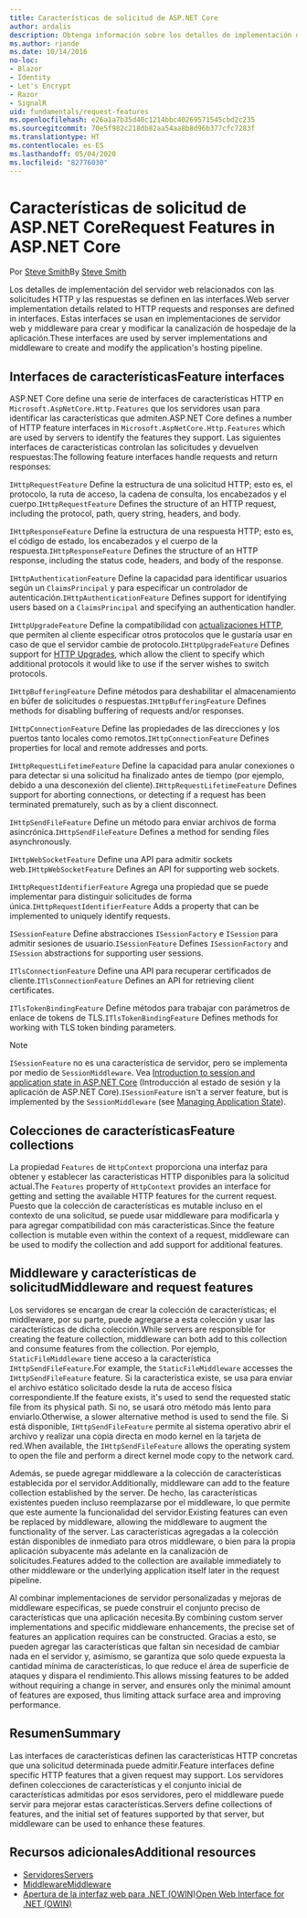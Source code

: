 ```yaml
---
title: Características de solicitud de ASP.NET Core
author: ardalis
description: Obtenga información sobre los detalles de implementación del servidor web relacionados con las solicitudes HTTP y las respuestas que se definen en las interfaces de ASP.NET Core.
ms.author: riande
ms.date: 10/14/2016
no-loc:
- Blazor
- Identity
- Let's Encrypt
- Razor
- SignalR
uid: fundamentals/request-features
ms.openlocfilehash: e26a1a7b35d40c1214bbc40269571545cbd2c235
ms.sourcegitcommit: 70e5f982c218db82aa54aa8b8d96b377cfc7283f
ms.translationtype: HT
ms.contentlocale: es-ES
ms.lasthandoff: 05/04/2020
ms.locfileid: "82776030"
---
```

# <a name="request-features-in-aspnet-core"></a><span data-ttu-id="f79d7-103">Características de solicitud de ASP.NET Core</span><span class="sxs-lookup"><span data-stu-id="f79d7-103">Request Features in ASP.NET Core</span></span>

<span data-ttu-id="f79d7-104">Por [Steve Smith](https://ardalis.com/)</span><span class="sxs-lookup"><span data-stu-id="f79d7-104">By [Steve Smith](https://ardalis.com/)</span></span>

<span data-ttu-id="f79d7-105">Los detalles de implementación del servidor web relacionados con las solicitudes HTTP y las respuestas se definen en las interfaces.</span><span class="sxs-lookup"><span data-stu-id="f79d7-105">Web server implementation details related to HTTP requests and responses are defined in interfaces.</span></span> <span data-ttu-id="f79d7-106">Estas interfaces se usan en implementaciones de servidor web y middleware para crear y modificar la canalización de hospedaje de la aplicación.</span><span class="sxs-lookup"><span data-stu-id="f79d7-106">These interfaces are used by server implementations and middleware to create and modify the application's hosting pipeline.</span></span>

## <a name="feature-interfaces"></a><span data-ttu-id="f79d7-107">Interfaces de características</span><span class="sxs-lookup"><span data-stu-id="f79d7-107">Feature interfaces</span></span>

<span data-ttu-id="f79d7-108">ASP.NET Core define una serie de interfaces de características HTTP en `Microsoft.AspNetCore.Http.Features` que los servidores usan para identificar las características que admiten.</span><span class="sxs-lookup"><span data-stu-id="f79d7-108">ASP.NET Core defines a number of HTTP feature interfaces in `Microsoft.AspNetCore.Http.Features` which are used by servers to identify the features they support.</span></span> <span data-ttu-id="f79d7-109">Las siguientes interfaces de características controlan las solicitudes y devuelven respuestas:</span><span class="sxs-lookup"><span data-stu-id="f79d7-109">The following feature interfaces handle requests and return responses:</span></span>

<span data-ttu-id="f79d7-110">`IHttpRequestFeature` Define la estructura de una solicitud HTTP; esto es, el protocolo, la ruta de acceso, la cadena de consulta, los encabezados y el cuerpo.</span><span class="sxs-lookup"><span data-stu-id="f79d7-110">`IHttpRequestFeature` Defines the structure of an HTTP request, including the protocol, path, query string, headers, and body.</span></span>

<span data-ttu-id="f79d7-111">`IHttpResponseFeature` Define la estructura de una respuesta HTTP; esto es, el código de estado, los encabezados y el cuerpo de la respuesta.</span><span class="sxs-lookup"><span data-stu-id="f79d7-111">`IHttpResponseFeature` Defines the structure of an HTTP response, including the status code, headers, and body of the response.</span></span>

<span data-ttu-id="f79d7-112">`IHttpAuthenticationFeature` Define la capacidad para identificar usuarios según un `ClaimsPrincipal` y para especificar un controlador de autenticación.</span><span class="sxs-lookup"><span data-stu-id="f79d7-112">`IHttpAuthenticationFeature` Defines support for identifying users based on a `ClaimsPrincipal` and specifying an authentication handler.</span></span>

<span data-ttu-id="f79d7-113">`IHttpUpgradeFeature` Define la compatibilidad con [actualizaciones HTTP](https://tools.ietf.org/html/rfc2616.html#section-14.42), que permiten al cliente especificar otros protocolos que le gustaría usar en caso de que el servidor cambie de protocolo.</span><span class="sxs-lookup"><span data-stu-id="f79d7-113">`IHttpUpgradeFeature` Defines support for [HTTP Upgrades](https://tools.ietf.org/html/rfc2616.html#section-14.42), which allow the client to specify which additional protocols it would like to use if the server wishes to switch protocols.</span></span>

<span data-ttu-id="f79d7-114">`IHttpBufferingFeature` Define métodos para deshabilitar el almacenamiento en búfer de solicitudes o respuestas.</span><span class="sxs-lookup"><span data-stu-id="f79d7-114">`IHttpBufferingFeature` Defines methods for disabling buffering of requests and/or responses.</span></span>

<span data-ttu-id="f79d7-115">`IHttpConnectionFeature` Define las propiedades de las direcciones y los puertos tanto locales como remotos.</span><span class="sxs-lookup"><span data-stu-id="f79d7-115">`IHttpConnectionFeature` Defines properties for local and remote addresses and ports.</span></span>

<span data-ttu-id="f79d7-116">`IHttpRequestLifetimeFeature` Define la capacidad para anular conexiones o para detectar si una solicitud ha finalizado antes de tiempo (por ejemplo, debido a una desconexión del cliente).</span><span class="sxs-lookup"><span data-stu-id="f79d7-116">`IHttpRequestLifetimeFeature` Defines support for aborting connections, or detecting if a request has been terminated prematurely, such as by a client disconnect.</span></span>

<span data-ttu-id="f79d7-117">`IHttpSendFileFeature` Define un método para enviar archivos de forma asincrónica.</span><span class="sxs-lookup"><span data-stu-id="f79d7-117">`IHttpSendFileFeature` Defines a method for sending files asynchronously.</span></span>

<span data-ttu-id="f79d7-118">`IHttpWebSocketFeature` Define una API para admitir sockets web.</span><span class="sxs-lookup"><span data-stu-id="f79d7-118">`IHttpWebSocketFeature` Defines an API for supporting web sockets.</span></span>

<span data-ttu-id="f79d7-119">`IHttpRequestIdentifierFeature` Agrega una propiedad que se puede implementar para distinguir solicitudes de forma única.</span><span class="sxs-lookup"><span data-stu-id="f79d7-119">`IHttpRequestIdentifierFeature` Adds a property that can be implemented to uniquely identify requests.</span></span>

<span data-ttu-id="f79d7-120">`ISessionFeature` Define abstracciones `ISessionFactory` e `ISession` para admitir sesiones de usuario.</span><span class="sxs-lookup"><span data-stu-id="f79d7-120">`ISessionFeature` Defines `ISessionFactory` and `ISession` abstractions for supporting user sessions.</span></span>

<span data-ttu-id="f79d7-121">`ITlsConnectionFeature` Define una API para recuperar certificados de cliente.</span><span class="sxs-lookup"><span data-stu-id="f79d7-121">`ITlsConnectionFeature` Defines an API for retrieving client certificates.</span></span>

<span data-ttu-id="f79d7-122">`ITlsTokenBindingFeature` Define métodos para trabajar con parámetros de enlace de tokens de TLS.</span><span class="sxs-lookup"><span data-stu-id="f79d7-122">`ITlsTokenBindingFeature` Defines methods for working with TLS token binding parameters.</span></span>

> [!NOTE]
> <span data-ttu-id="f79d7-123">`ISessionFeature` no es una característica de servidor, pero se implementa por medio de `SessionMiddleware`. Vea [Introduction to session and application state in ASP.NET Core](app-state.md) (Introducción al estado de sesión y la aplicación de ASP.NET Core).</span><span class="sxs-lookup"><span data-stu-id="f79d7-123">`ISessionFeature` isn't a server feature, but is implemented by the `SessionMiddleware` (see [Managing Application State](app-state.md)).</span></span>

## <a name="feature-collections"></a><span data-ttu-id="f79d7-124">Colecciones de características</span><span class="sxs-lookup"><span data-stu-id="f79d7-124">Feature collections</span></span>

<span data-ttu-id="f79d7-125">La propiedad `Features` de `HttpContext` proporciona una interfaz para obtener y establecer las características HTTP disponibles para la solicitud actual.</span><span class="sxs-lookup"><span data-stu-id="f79d7-125">The `Features` property of `HttpContext` provides an interface for getting and setting the available HTTP features for the current request.</span></span> <span data-ttu-id="f79d7-126">Puesto que la colección de características es mutable incluso en el contexto de una solicitud, se puede usar middleware para modificarla y para agregar compatibilidad con más características.</span><span class="sxs-lookup"><span data-stu-id="f79d7-126">Since the feature collection is mutable even within the context of a request, middleware can be used to modify the collection and add support for additional features.</span></span>

## <a name="middleware-and-request-features"></a><span data-ttu-id="f79d7-127">Middleware y características de solicitud</span><span class="sxs-lookup"><span data-stu-id="f79d7-127">Middleware and request features</span></span>

<span data-ttu-id="f79d7-128">Los servidores se encargan de crear la colección de características; el middleware, por su parte, puede agregarse a esta colección y usar las características de dicha colección.</span><span class="sxs-lookup"><span data-stu-id="f79d7-128">While servers are responsible for creating the feature collection, middleware can both add to this collection and consume features from the collection.</span></span> <span data-ttu-id="f79d7-129">Por ejemplo, `StaticFileMiddleware` tiene acceso a la característica `IHttpSendFileFeature`.</span><span class="sxs-lookup"><span data-stu-id="f79d7-129">For example, the `StaticFileMiddleware` accesses the `IHttpSendFileFeature` feature.</span></span> <span data-ttu-id="f79d7-130">Si la característica existe, se usa para enviar el archivo estático solicitado desde la ruta de acceso física correspondiente.</span><span class="sxs-lookup"><span data-stu-id="f79d7-130">If the feature exists, it's used to send the requested static file from its physical path.</span></span> <span data-ttu-id="f79d7-131">Si no, se usará otro método más lento para enviarlo.</span><span class="sxs-lookup"><span data-stu-id="f79d7-131">Otherwise, a slower alternative method is used to send the file.</span></span> <span data-ttu-id="f79d7-132">Si está disponible, `IHttpSendFileFeature` permite al sistema operativo abrir el archivo y realizar una copia directa en modo kernel en la tarjeta de red.</span><span class="sxs-lookup"><span data-stu-id="f79d7-132">When available, the `IHttpSendFileFeature` allows the operating system to open the file and perform a direct kernel mode copy to the network card.</span></span>

<span data-ttu-id="f79d7-133">Además, se puede agregar middleware a la colección de características establecida por el servidor.</span><span class="sxs-lookup"><span data-stu-id="f79d7-133">Additionally, middleware can add to the feature collection established by the server.</span></span> <span data-ttu-id="f79d7-134">De hecho, las características existentes pueden incluso reemplazarse por el middleware, lo que permite que este aumente la funcionalidad del servidor.</span><span class="sxs-lookup"><span data-stu-id="f79d7-134">Existing features can even be replaced by middleware, allowing the middleware to augment the functionality of the server.</span></span> <span data-ttu-id="f79d7-135">Las características agregadas a la colección están disponibles de inmediato para otros middleware, o bien para la propia aplicación subyacente más adelante en la canalización de solicitudes.</span><span class="sxs-lookup"><span data-stu-id="f79d7-135">Features added to the collection are available immediately to other middleware or the underlying application itself later in the request pipeline.</span></span>

<span data-ttu-id="f79d7-136">Al combinar implementaciones de servidor personalizadas y mejoras de middleware específicas, se puede construir el conjunto preciso de características que una aplicación necesita.</span><span class="sxs-lookup"><span data-stu-id="f79d7-136">By combining custom server implementations and specific middleware enhancements, the precise set of features an application requires can be constructed.</span></span> <span data-ttu-id="f79d7-137">Gracias a esto, se pueden agregar las características que faltan sin necesidad de cambiar nada en el servidor y, asimismo, se garantiza que solo quede expuesta la cantidad mínima de características, lo que reduce el área de superficie de ataques y dispara el rendimiento.</span><span class="sxs-lookup"><span data-stu-id="f79d7-137">This allows missing features to be added without requiring a change in server, and ensures only the minimal amount of features are exposed, thus limiting attack surface area and improving performance.</span></span>

## <a name="summary"></a><span data-ttu-id="f79d7-138">Resumen</span><span class="sxs-lookup"><span data-stu-id="f79d7-138">Summary</span></span>

<span data-ttu-id="f79d7-139">Las interfaces de características definen las características HTTP concretas que una solicitud determinada puede admitir.</span><span class="sxs-lookup"><span data-stu-id="f79d7-139">Feature interfaces define specific HTTP features that a given request may support.</span></span> <span data-ttu-id="f79d7-140">Los servidores definen colecciones de características y el conjunto inicial de características admitidas por esos servidores, pero el middleware puede servir para mejorar estas características.</span><span class="sxs-lookup"><span data-stu-id="f79d7-140">Servers define collections of features, and the initial set of features supported by that server, but middleware can be used to enhance these features.</span></span>

## <a name="additional-resources"></a><span data-ttu-id="f79d7-141">Recursos adicionales</span><span class="sxs-lookup"><span data-stu-id="f79d7-141">Additional resources</span></span>

* [<span data-ttu-id="f79d7-142">Servidores</span><span class="sxs-lookup"><span data-stu-id="f79d7-142">Servers</span></span>](xref:fundamentals/servers/index)
* [<span data-ttu-id="f79d7-143">Middleware</span><span class="sxs-lookup"><span data-stu-id="f79d7-143">Middleware</span></span>](xref:fundamentals/middleware/index)
* [<span data-ttu-id="f79d7-144">Apertura de la interfaz web para .NET (OWIN)</span><span class="sxs-lookup"><span data-stu-id="f79d7-144">Open Web Interface for .NET (OWIN)</span></span>](xref:fundamentals/owin)
